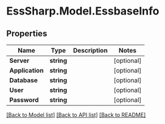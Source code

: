 # EssSharp.Model.EssbaseInfo

## Properties

Name | Type | Description | Notes
------------ | ------------- | ------------- | -------------
**Server** | **string** |  | [optional] 
**Application** | **string** |  | [optional] 
**Database** | **string** |  | [optional] 
**User** | **string** |  | [optional] 
**Password** | **string** |  | [optional] 

[[Back to Model list]](../README.md#documentation-for-models) [[Back to API list]](../README.md#documentation-for-api-endpoints) [[Back to README]](../README.md)

